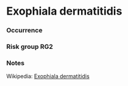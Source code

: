 <!-- TITLE: Exophiala dermatitidis  -->

# Exophiala dermatitidis
### Occurrence

### Risk group RG2

### Notes

Wikipedia: [Exophiala dermatitidis](https://en.wikipedia.org/wiki/Exophiala_dermatitidis)

